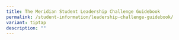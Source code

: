 ```yaml
---
title: The Meridian Student Leadership Challenge Guidebook
permalink: /student-information/leadership-challenge-guidebook/
variant: tiptap
description: ""
---
```

